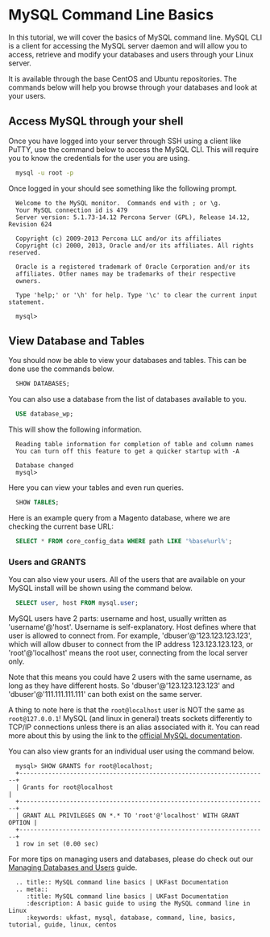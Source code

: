 # MySQL Command Line Basics

In this tutorial, we will cover the basics of MySQL command line. MySQL CLI is a client for accessing the MySQL server daemon and will allow you to access, retrieve and modify your databases and users through your Linux server.

It is available through the base CentOS and Ubuntu repositories. The commands below will help you browse through your databases and look at your users.


## Access MySQL through your shell

Once you have logged into your server through SSH using a client like PuTTY, use the command below to access the MySQL CLI. This will require you to know the credentials for the user you are using.

```bash
  mysql -u root -p
```


Once logged in your should see something like the following prompt.

```console
  Welcome to the MySQL monitor.  Commands end with ; or \g.
  Your MySQL connection id is 479
  Server version: 5.1.73-14.12 Percona Server (GPL), Release 14.12, Revision 624

  Copyright (c) 2009-2013 Percona LLC and/or its affiliates
  Copyright (c) 2000, 2013, Oracle and/or its affiliates. All rights reserved.

  Oracle is a registered trademark of Oracle Corporation and/or its
  affiliates. Other names may be trademarks of their respective
  owners.

  Type 'help;' or '\h' for help. Type '\c' to clear the current input statement.

  mysql>
```


## View Database and Tables

You should now be able to view your databases and tables. This can be done use the commands below.

```sql
  SHOW DATABASES;
```

You can also use a database from the list of databases available to you.


```sql
  USE database_wp;
```

This will show the following information.

```console
  Reading table information for completion of table and column names
  You can turn off this feature to get a quicker startup with -A

  Database changed
  mysql>
```

Here you can view your tables and even run queries.

```sql
  SHOW TABLES;
```

Here is an example query from a Magento database, where we are checking the current base URL:

```sql
  SELECT * FROM core_config_data WHERE path LIKE '%base%url%';
```



### Users and GRANTS

You can also view your users. All of the users that are available on your MySQL install will be shown using the command below.

```sql
  SELECT user, host FROM mysql.user;
```

MySQL users have 2 parts: username and host, usually written as 'username'@'host'. Username is self-explanatory. Host defines where that user is allowed to connect from. For example, 'dbuser'@'123.123.123.123', which will allow dbuser to connect from the IP address 123.123.123.123, or 'root'@'localhost' means the root user, connecting from the local server only.

Note that this means you could have 2 users with the same username, as long as they have different hosts. So 'dbuser'@'123.123.123.123' and 'dbuser'@'111.111.111.111' can both exist on the same server.

A thing to note here is that the `root@localhost` user is NOT the same as `root@127.0.0.1`! MySQL (and linux in general) treats sockets differently to TCP/IP connections unless there is an alias associated with it. You can read more about this by using the link to the [official MySQL documentation](http://dev.mysql.com/doc/refman/5.5/en/can-not-connect-to-server.html).

You can also view grants for an individual user using the command below.

```console
  mysql> SHOW GRANTS for root@localhost;
  +---------------------------------------------------------------------+
  | Grants for root@localhost                                           |
  +---------------------------------------------------------------------+
  | GRANT ALL PRIVILEGES ON *.* TO 'root'@'localhost' WITH GRANT OPTION |
  +---------------------------------------------------------------------+
  1 row in set (0.00 sec)
```

For more tips on managing users and databases, please do check out our [Managing Databases and Users](/operatingsystems/linux/mysql/managing_databases_users.html) guide.

```eval_rst
  .. title:: MySQL command line basics | UKFast Documentation
  .. meta::
     :title: MySQL command line basics | UKFast Documentation
     :description: A basic guide to using the MySQL command line in Linux
     :keywords: ukfast, mysql, database, command, line, basics, tutorial, guide, linux, centos
